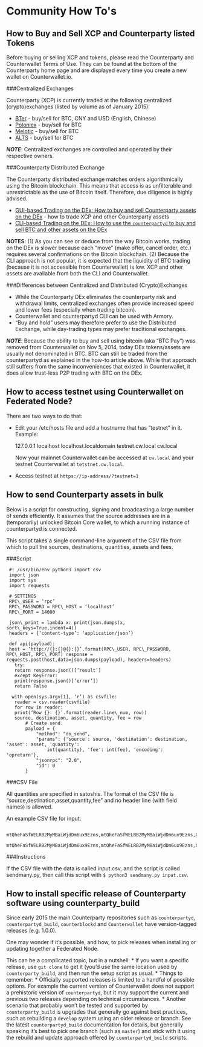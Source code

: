 Community How To's
==================

How to Buy and Sell XCP and Counterparty listed Tokens
-------------------------------------------------------

Before buying or selling XCP and tokens, please read the Counterparty
and Counterwallet Terms of Use. They can be found at the bottom of the
Counterparty home page and are displayed every time you create a new
wallet on Counterwallet.io.

###Centralized Exchanges

Counterparty (XCP) is currently traded at the following centralized (crypto)exchanges (listed by volume as of January 2015): 

* [BTer](https://bter.com/trade/xcp_btc) - buy/sell for BTC, CNY and USD (English, Chinese) 
* [Poloniex](https://poloniex.com/exchange/btc_xcp) - buy/sell for BTC 
* [Melotic](https://www.melotic.com/markets/xcp-btc) - buy/sell for BTC 
* [ALTS](https://alts.trade/trade/XCP/BTC) - buy/sell for BTC

***NOTE***: Centralized exchanges are controlled and operated by their
respective owners.

###Counterparty Distributed Exchange

The Counterparty distributed exchange matches orders algorithmically using the Bitcoin blockchain. This means that access is as unfilterable and unrestrictable as the use of Bitcoin itself. Therefore, due diligence is highly advised.

-  [GUI-based Trading on the DEx: How to buy and sell Counterparty assets on the DEx](http://support.counterparty.io/solution/categories/5000013624/folders/5000021046/articles/5000527145-buy-and-sell-assets-tokens-on-the-dex-using-xcp) - how to trade XCP and other Counterparty assets
- [CLI-based Trading on the DEx: How to use the ``counterpartyd`` to buy and sell BTC and other assets on the DEx](http://support.counterparty.io/support/solutions/articles/5000499251-manual-btc-sell-ing-on-the-counterparty-distributed-exchange-dex-using-counterpartyd)

**NOTES**: (1) As you can see or deduce from the way Bitcoin works,
trading on the DEx is slower because each “move” (make offer, cancel
order, etc.) requires several confirmations on the Bitcoin blockchain.
(2) Because the CLI approach is not popular, it is expected that the
liquidity of BTC trading (because it is not accessible from
Counterwallet) is low. XCP and other assets are available from both the
CLI and Counterwallet.

###Differences between Centralized and Distributed (Crypto)Exchanges

-  While the Counterparty DEx eliminates the counterparty risk and
   withdrawal limits, centralized exchanges often provide increased
   speed and lower fees (especially when trading bitcoin).
-  Counterwallet and counterpartyd CLI can be used with Armory.
-  “Buy and hold” users may therefore prefer to use the Distributed
   Exchange, while day-trading types may prefer traditional exchanges.

***NOTE***: Because the ability to buy and sell using bitcoin (aka “BTC
Pay”) was removed from Counterwallet on Nov 5, 2014, today DEx
tokens/assets are usually not denominated in BTC. BTC can still be
traded from the counterpartyd as explained in the how-to article above.
While that approach still suffers from the same inconveniences that
existed in Counterwallet, it does allow trust-less P2P trading with BTC
on the DEx.


How to access testnet using Counterwallet on Federated Node?
------------------------------------------------------------

There are two ways to do that:

-  Edit your /etc/hosts file and add a hostname that has “testnet” in
   it. Example:

      127.0.0.1 localhost localhost.localdomain testnet.cw.local cw.local

   Now your mainnet Counterwallet can be accessed at ``cw.local`` and
   your testnet Counterwallet at ``tetstnet.cw.local``.
-  Access testnet at ``https://ip-address/?testnet=1``

How to send Counterparty assets in bulk
---------------------------------------

Below is a script for constructing, signing and broadcasting a large
number of sends efficiently. It assumes that the source addresses are in
a (temporarily) unlocked Bitcoin Core wallet, to which a running
instance of counterpartyd is connected.

This script takes a single command-line argument of the CSV file from
which to pull the sources, destinations, quantities, assets and fees.

###Script
  

     #! /usr/bin/env python3 import csv
     import json
     import sys
     import requests
     
     # SETTINGS
     RPC\_USER = ‘rpc’
     RPC\_PASSWORD = RPC\_HOST = ‘localhost’
     RPC\_PORT = 14000
     
     json\_print = lambda x: print(json.dumps(x, sort\_keys=True,indent=4))
     headers = {‘content-type’: ‘application/json’}
     
     def api(payload):
     host = ‘http://{}:{}@{}:{}’.format(RPC\_USER, RPC\_PASSWORD, RPC\_HOST, RPC\_PORT) response = requests.post(host,data=json.dumps(payload), headers=headers)
       try:
       return response.json()[‘result’]
       except KeyError:
       print(response.json()[‘error’])
       return False
     
      with open(sys.argv[1], ‘r’) as csvfile:
       reader = csv.reader(csvfile)
       for row in reader:
       print(‘Row {}: {}’.format(reader.line\_num, row))
       source, destination, asset, quantity, fee = row
           # Create send.                                                          
           payload = {                                                             
               "method": "do_send",                                            
               "params": {'source': source, 'destination': destination, 'asset': asset, 'quantity': 
                   int(quantity), 'fee': int(fee), 'encoding': 'opreturn'},
               "jsonrpc": "2.0",                                                   
               "id": 0                                                             
           }                         
           

###CSV File

All quantities are specified in satoshis. The format of the CSV file is
“source,destination,asset,quantity,fee” and no header line (with field
names) is allowed.

An example CSV file for input:

       mtQheFaSfWELRB2MyMBaiWjdDm6ux9Ezns,mtQheFaSfWELRB2MyMBaiWjdDm6ux9Ezns,XCP,100000000,150
       mtQheFaSfWELRB2MyMBaiWjdDm6ux9Ezns,mtQheFaSfWELRB2MyMBaiWjdDm6ux9Ezns,XCP,200000000,100

###Instructions

If the CSV file with the data is called input.csv, and the script is
called sendmany.py, then call this script with
``$ python3 sendmany.py input.csv``.


How to install specific release of Counterparty software using counterparty_build
--------------------------------------------------------------------------------------------------------------

Since early 2015 the main Counterparty repositories such as
``counterpartyd``, ``counterpartyd_build``, ``counterblockd`` and
``Counterwallet`` have version-tagged releases (e.g. 1.0.0).

One may wonder if it’s possible, and how, to pick releases when
installing or updating together a Federated Node.

This can be a complicated topic, but in a nutshell: \* If you want a
specific release, use ``git clone`` to get it (you’d use the same
location used by ``counterparty_build``, and then run the setup script
as usual. \* Things to remember: \* Officially supported releases is
limited to a handful of possible options. For example the current
version of Counterwallet does not support a prehistoric version of
``counterpartyd``, but it may support the current and previous two
releases depending on technical circumstances. \* Another scenario that
probably won’t be tested and supported by ``counterparty_build`` is
upgrades that generally go against best practices, such as rebuilding a
``develop`` system using an older release or branch. See the latest
``counterpartyd_build`` documentation for details, but generally
speaking it’s best to pick one branch (such as ``master``) and stick
with it using the rebuild and update approach offered by
``counterpartyd_build`` scripts.
